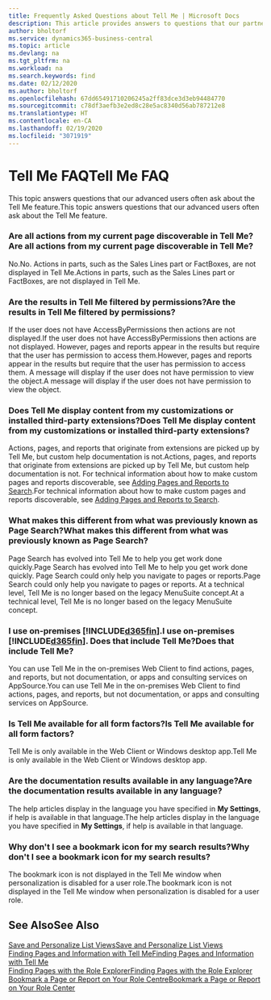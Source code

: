 ```yaml
---
title: Frequently Asked Questions about Tell Me | Microsoft Docs
description: This article provides answers to questions that our partners and customers often ask about Tell Me.
author: bholtorf
ms.service: dynamics365-business-central
ms.topic: article
ms.devlang: na
ms.tgt_pltfrm: na
ms.workload: na
ms.search.keywords: find
ms.date: 02/12/2020
ms.author: bholtorf
ms.openlocfilehash: 67dd65491710206245a2ff83dce3d3eb94484770
ms.sourcegitcommit: c78df3aefb3e2ed8c28e5ac8340d56ab787212e8
ms.translationtype: HT
ms.contentlocale: en-CA
ms.lasthandoff: 02/19/2020
ms.locfileid: "3071919"
---
```

# <a name="tell-me-faq"></a><span data-ttu-id="d4d23-103">Tell Me FAQ</span><span class="sxs-lookup"><span data-stu-id="d4d23-103">Tell Me FAQ</span></span>
<span data-ttu-id="d4d23-104">This topic answers questions that our advanced users often ask about the Tell Me feature.</span><span class="sxs-lookup"><span data-stu-id="d4d23-104">This topic answers questions that our advanced users often ask about the Tell Me feature.</span></span>

### <a name="are-all-actions-from-my-current-page-discoverable-in-tell-me"></a><span data-ttu-id="d4d23-105">Are all actions from my current page discoverable in Tell Me?</span><span class="sxs-lookup"><span data-stu-id="d4d23-105">Are all actions from my current page discoverable in Tell Me?</span></span>
<span data-ttu-id="d4d23-106">No.</span><span class="sxs-lookup"><span data-stu-id="d4d23-106">No.</span></span> <span data-ttu-id="d4d23-107">Actions in parts, such as the Sales Lines part or FactBoxes, are not displayed in Tell Me.</span><span class="sxs-lookup"><span data-stu-id="d4d23-107">Actions in parts, such as the Sales Lines part or FactBoxes, are not displayed in Tell Me.</span></span>

### <a name="are-the-results-in-tell-me-filtered-by-permissions"></a><span data-ttu-id="d4d23-108">Are the results in Tell Me filtered by permissions?</span><span class="sxs-lookup"><span data-stu-id="d4d23-108">Are the results in Tell Me filtered by permissions?</span></span>
<span data-ttu-id="d4d23-109">If the user does not have AccessByPermissions then actions are not displayed.</span><span class="sxs-lookup"><span data-stu-id="d4d23-109">If the user does not have AccessByPermissions then actions are not displayed.</span></span> <span data-ttu-id="d4d23-110">However, pages and reports appear in the results but require that the user has permission to access them.</span><span class="sxs-lookup"><span data-stu-id="d4d23-110">However, pages and reports appear in the results but require that the user has permission to access them.</span></span> <span data-ttu-id="d4d23-111">A message will display if the user does not have permission to view the object.</span><span class="sxs-lookup"><span data-stu-id="d4d23-111">A message will display if the user does not have permission to view the object.</span></span>

### <a name="does-tell-me-display-content-from-my-customizations-or-installed-third-party-extensions"></a><span data-ttu-id="d4d23-112">Does Tell Me display content from my customizations or installed third-party extensions?</span><span class="sxs-lookup"><span data-stu-id="d4d23-112">Does Tell Me display content from my customizations or installed third-party extensions?</span></span>
<span data-ttu-id="d4d23-113">Actions, pages, and reports that originate from extensions are picked up by Tell Me, but custom help documentation is not.</span><span class="sxs-lookup"><span data-stu-id="d4d23-113">Actions, pages, and reports that originate from extensions are picked up by Tell Me, but custom help documentation is not.</span></span> <span data-ttu-id="d4d23-114">For technical information about how to make custom pages and reports discoverable, see [Adding Pages and Reports to Search](/dynamics365/business-central/dev-itpro/developer/devenv-al-menusuite-functionality).</span><span class="sxs-lookup"><span data-stu-id="d4d23-114">For technical information about how to make custom pages and reports discoverable, see [Adding Pages and Reports to Search](/dynamics365/business-central/dev-itpro/developer/devenv-al-menusuite-functionality).</span></span>

### <a name="what-makes-this-different-from-what-was-previously-known-as-page-search"></a><span data-ttu-id="d4d23-115">What makes this different from what was previously known as Page Search?</span><span class="sxs-lookup"><span data-stu-id="d4d23-115">What makes this different from what was previously known as Page Search?</span></span>
<span data-ttu-id="d4d23-116">Page Search has evolved into Tell Me to help you get work done quickly.</span><span class="sxs-lookup"><span data-stu-id="d4d23-116">Page Search has evolved into Tell Me to help you get work done quickly.</span></span> <span data-ttu-id="d4d23-117">Page Search could only help you navigate to pages or reports.</span><span class="sxs-lookup"><span data-stu-id="d4d23-117">Page Search could only help you navigate to pages or reports.</span></span> <span data-ttu-id="d4d23-118">At a technical level, Tell Me is no longer based on the legacy MenuSuite concept.</span><span class="sxs-lookup"><span data-stu-id="d4d23-118">At a technical level, Tell Me is no longer based on the legacy MenuSuite concept.</span></span>

### <a name="i-use-on-premises-d365fin-does-that-include-tell-me"></a><span data-ttu-id="d4d23-119">I use on-premises [!INCLUDE[d365fin](includes/d365fin_md.md)].</span><span class="sxs-lookup"><span data-stu-id="d4d23-119">I use on-premises [!INCLUDE[d365fin](includes/d365fin_md.md)].</span></span> <span data-ttu-id="d4d23-120">Does that include Tell Me?</span><span class="sxs-lookup"><span data-stu-id="d4d23-120">Does that include Tell Me?</span></span>
<span data-ttu-id="d4d23-121">You can use Tell Me in the on-premises Web Client to find actions, pages, and reports, but not documentation, or apps and consulting services on AppSource.</span><span class="sxs-lookup"><span data-stu-id="d4d23-121">You can use Tell Me in the on-premises Web Client to find actions, pages, and reports, but not documentation, or apps and consulting services on AppSource.</span></span>

### <a name="is-tell-me-available-for-all-form-factors"></a><span data-ttu-id="d4d23-122">Is Tell Me available for all form factors?</span><span class="sxs-lookup"><span data-stu-id="d4d23-122">Is Tell Me available for all form factors?</span></span>
<span data-ttu-id="d4d23-123">Tell Me is only available in the Web Client or Windows desktop app.</span><span class="sxs-lookup"><span data-stu-id="d4d23-123">Tell Me is only available in the Web Client or Windows desktop app.</span></span>

### <a name="are-the-documentation-results-available-in-any-language"></a><span data-ttu-id="d4d23-124">Are the documentation results available in any language?</span><span class="sxs-lookup"><span data-stu-id="d4d23-124">Are the documentation results available in any language?</span></span>
<span data-ttu-id="d4d23-125">The help articles display in the language you have specified in **My Settings**, if help is available in that language.</span><span class="sxs-lookup"><span data-stu-id="d4d23-125">The help articles display in the language you have specified in **My Settings**, if help is available in that language.</span></span>

### <a name="why-dont-i-see-a-bookmark-icon-for-my-search-results"></a><span data-ttu-id="d4d23-126">Why don't I see a bookmark icon for my search results?</span><span class="sxs-lookup"><span data-stu-id="d4d23-126">Why don't I see a bookmark icon for my search results?</span></span>
<span data-ttu-id="d4d23-127">The bookmark icon is not displayed in the Tell Me window when personalization is disabled for a user role.</span><span class="sxs-lookup"><span data-stu-id="d4d23-127">The bookmark icon is not displayed in the Tell Me window when personalization is disabled for a user role.</span></span>


## <a name="see-also"></a><span data-ttu-id="d4d23-128">See Also</span><span class="sxs-lookup"><span data-stu-id="d4d23-128">See Also</span></span>  
[<span data-ttu-id="d4d23-129">Save and Personalize List Views</span><span class="sxs-lookup"><span data-stu-id="d4d23-129">Save and Personalize List Views</span></span>](ui-views.md)  
[<span data-ttu-id="d4d23-130">Finding Pages and Information with Tell Me</span><span class="sxs-lookup"><span data-stu-id="d4d23-130">Finding Pages and Information with Tell Me</span></span>](ui-search.md)  
[<span data-ttu-id="d4d23-131">Finding Pages with the Role Explorer</span><span class="sxs-lookup"><span data-stu-id="d4d23-131">Finding Pages with the Role Explorer</span></span>](ui-role-explorer.md)  
[<span data-ttu-id="d4d23-132">Bookmark a Page or Report on Your Role Centre</span><span class="sxs-lookup"><span data-stu-id="d4d23-132">Bookmark a Page or Report on Your Role Center</span></span>](ui-bookmarks.md)
